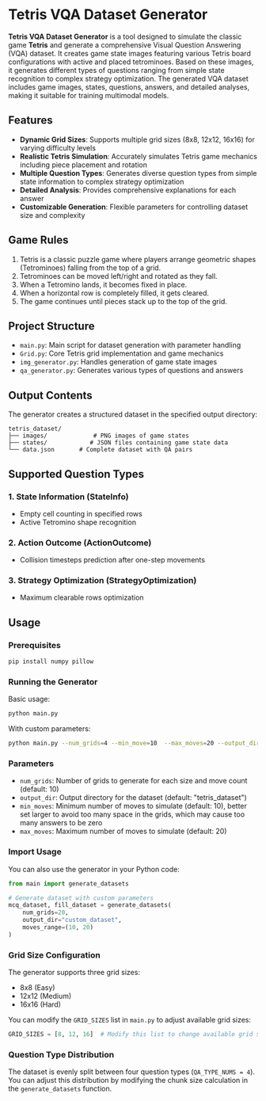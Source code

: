 # Tetris VQA Dataset Generator

**Tetris VQA Dataset Generator** is a tool designed to simulate the classic game **Tetris** and generate a comprehensive Visual Question Answering (VQA) dataset. It creates game state images featuring various Tetris board configurations with active and placed tetrominoes. Based on these images, it generates different types of questions ranging from simple state recognition to complex strategy optimization. The generated VQA dataset includes game images, states, questions, answers, and detailed analyses, making it suitable for training multimodal models.

## Features

- **Dynamic Grid Sizes**: Supports multiple grid sizes (8x8, 12x12, 16x16) for varying difficulty levels
- **Realistic Tetris Simulation**: Accurately simulates Tetris game mechanics including piece placement and rotation
- **Multiple Question Types**: Generates diverse question types from simple state information to complex strategy optimization
- **Detailed Analysis**: Provides comprehensive explanations for each answer
- **Customizable Generation**: Flexible parameters for controlling dataset size and complexity

## Game Rules

1. Tetris is a classic puzzle game where players arrange geometric shapes (Tetrominoes) falling from the top of a grid.
2. Tetrominoes can be moved left/right and rotated as they fall.
3. When a Tetromino lands, it becomes fixed in place.
4. When a horizontal row is completely filled, it gets cleared.
5. The game continues until pieces stack up to the top of the grid.

## Project Structure

- `main.py`: Main script for dataset generation with parameter handling
- `Grid.py`: Core Tetris grid implementation and game mechanics
- `img_generator.py`: Handles generation of game state images
- `qa_generator.py`: Generates various types of questions and answers

## Output Contents

The generator creates a structured dataset in the specified output directory:
```
tetris_dataset/
├── images/             # PNG images of game states
├── states/            # JSON files containing game state data
└── data.json       # Complete dataset with QA pairs
```

## Supported Question Types

### 1. State Information (StateInfo)
- Empty cell counting in specified rows
- Active Tetromino shape recognition

### 2. Action Outcome (ActionOutcome)
- Collision timesteps prediction after one-step movements

### 3. Strategy Optimization (StrategyOptimization)
- Maximum clearable rows optimization

## Usage

### Prerequisites
```bash
pip install numpy pillow
```

### Running the Generator
Basic usage:
```bash
python main.py
```

With custom parameters:
```bash
python main.py --num_grids=4 --min_move=10  --max_moves=20 --output_dir="tetris_dataset_example"
```

### Parameters

- `num_grids`: Number of grids to generate for each size and move count (default: 10)
- `output_dir`: Output directory for the dataset (default: "tetris_dataset")
- `min_moves`: Minimum number of moves to simulate (default: 10), better set larger to avoid too many space in the grids, which may cause too many answers to be zero
- `max_moves`: Maximum number of moves to simulate (default: 20)

### Import Usage

You can also use the generator in your Python code:
```python
from main import generate_datasets

# Generate dataset with custom parameters
mcq_dataset, fill_dataset = generate_datasets(
    num_grids=20,
    output_dir="custom_dataset",
    moves_range=(10, 20)
)
```

### Grid Size Configuration

The generator supports three grid sizes:
- 8x8 (Easy)
- 12x12 (Medium)
- 16x16 (Hard)

You can modify the `GRID_SIZES` list in `main.py` to adjust available grid sizes:
```python
GRID_SIZES = [8, 12, 16]  # Modify this list to change available grid sizes
```

### Question Type Distribution

The dataset is evenly split between four question types (`QA_TYPE_NUMS = 4`). You can adjust this distribution by modifying the chunk size calculation in the `generate_datasets` function.